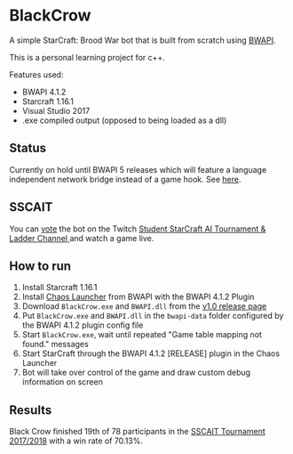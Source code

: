 # BlackCrow
A simple StarCraft: Brood War bot that is built from scratch using [BWAPI](https://github.com/bwapi/bwapi).

This is a personal learning project for c++.

Features used:
- BWAPI 4.1.2
- Starcraft 1.16.1
- Visual Studio 2017
- .exe compiled output (opposed to being loaded as a dll)

## Status
Currently on hold until BWAPI 5 releases which will feature a language independent network bridge instead of a game hook. See [here](https://github.com/bwapi/bwapi/issues?utf8=%E2%9C%93&q=is%3Aissue+is%3Aopen++5.x%3A).

## SSCAIT
You can [vote](https://sscaitournament.com/index.php?action=voteForPlayers&botId=443) the bot on the Twitch [Student StarCraft AI Tournament & Ladder Channel ](https://www.twitch.tv/sscait) and watch a game live.

## How to run
1. Install Starcraft 1.16.1
2. Install [Chaos Launcher](https://github.com/bwapi/bwapi/releases/tag/v4.1.2) from BWAPI with the BWAPI 4.1.2 Plugin
3. Download `BlackCrow.exe` and `BWAPI.dll` from the [v1.0 release page](https://github.com/baschermann/BlackCrow/releases/tag/v1.0) 
4. Put `BlackCrow.exe` and `BWAPI.dll` in the `bwapi-data` folder configured by the BWAPI 4.1.2 plugin config file
5. Start `BlackCrow.exe`, wait until repeated "Game table mapping not found." messages
6. Start StarCraft through the BWAPI 4.1.2 [RELEASE] plugin in the Chaos Launcher
7. Bot will take over control of the game and draw custom debug information on screen

## Results
Black Crow finished 19th of 78 participants in the [SSCAIT Tournament 2017/2018](https://sscaitournament.com/index.php?action=2017) with a win rate of 70.13%.

